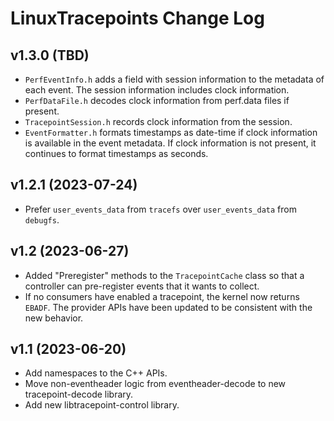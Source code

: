 # LinuxTracepoints Change Log

## v1.3.0 (TBD)

- `PerfEventInfo.h` adds a field with session information to the metadata of
  each event. The session information includes clock information.
- `PerfDataFile.h` decodes clock information from perf.data files if present.
- `TracepointSession.h` records clock information from the session.
- `EventFormatter.h` formats timestamps as date-time if clock information is
  available in the event metadata. If clock information is not present, it
  continues to format timestamps as seconds.

## v1.2.1 (2023-07-24)

- Prefer `user_events_data` from `tracefs` over `user_events_data` from
  `debugfs`.

## v1.2 (2023-06-27)

- Added "Preregister" methods to the `TracepointCache` class so that a
  controller can pre-register events that it wants to collect.
- If no consumers have enabled a tracepoint, the kernel now returns `EBADF`.
  The provider APIs have been updated to be consistent with the new behavior.

## v1.1 (2023-06-20)

- Add namespaces to the C++ APIs.
- Move non-eventheader logic from eventheader-decode to new tracepoint-decode
  library.
- Add new libtracepoint-control library.
